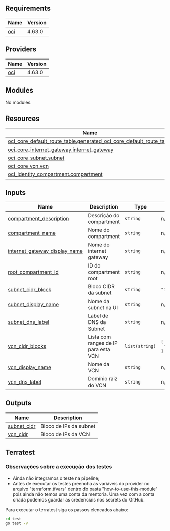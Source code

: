 ## Requirements

| Name | Version |
|------|---------|
| <a name="requirement_oci"></a> [oci](#requirement\_oci) | 4.63.0 |

## Providers

| Name | Version |
|------|---------|
| <a name="provider_oci"></a> [oci](#provider\_oci) | 4.63.0 |

## Modules

No modules.

## Resources

| Name | Type |
|------|------|
| [oci_core_default_route_table.generated_oci_core_default_route_table](https://registry.terraform.io/providers/hashicorp/oci/4.63.0/docs/resources/core_default_route_table) | resource |
| [oci_core_internet_gateway.internet_gateway](https://registry.terraform.io/providers/hashicorp/oci/4.63.0/docs/resources/core_internet_gateway) | resource |
| [oci_core_subnet.subnet](https://registry.terraform.io/providers/hashicorp/oci/4.63.0/docs/resources/core_subnet) | resource |
| [oci_core_vcn.vcn](https://registry.terraform.io/providers/hashicorp/oci/4.63.0/docs/resources/core_vcn) | resource |
| [oci_identity_compartment.compartment](https://registry.terraform.io/providers/hashicorp/oci/4.63.0/docs/resources/identity_compartment) | resource |

## Inputs

| Name | Description | Type | Default | Required |
|------|-------------|------|---------|:--------:|
| <a name="input_compartment_description"></a> [compartment\_description](#input\_compartment\_description) | Descrição do compartment | `string` | n/a | yes |
| <a name="input_compartment_name"></a> [compartment\_name](#input\_compartment\_name) | Nome do compartment | `string` | n/a | yes |
| <a name="input_internet_gateway_display_name"></a> [internet\_gateway\_display\_name](#input\_internet\_gateway\_display\_name) | Nome do internet gateway | `string` | n/a | yes |
| <a name="input_root_compartment_id"></a> [root\_compartment\_id](#input\_root\_compartment\_id) | ID do compartment root | `string` | n/a | yes |
| <a name="input_subnet_cidr_block"></a> [subnet\_cidr\_block](#input\_subnet\_cidr\_block) | Bloco CIDR da subnet | `string` | `"10.0.0.0/24"` | no |
| <a name="input_subnet_display_name"></a> [subnet\_display\_name](#input\_subnet\_display\_name) | Nome da subnet na UI | `string` | n/a | yes |
| <a name="input_subnet_dns_label"></a> [subnet\_dns\_label](#input\_subnet\_dns\_label) | Label de DNS da Subnet | `string` | n/a | yes |
| <a name="input_vcn_cidr_blocks"></a> [vcn\_cidr\_blocks](#input\_vcn\_cidr\_blocks) | Lista com ranges de IP para esta VCN | `list(string)` | <pre>[<br>  "10.0.0.0/16"<br>]</pre> | no |
| <a name="input_vcn_display_name"></a> [vcn\_display\_name](#input\_vcn\_display\_name) | Nome da VCN | `string` | n/a | yes |
| <a name="input_vcn_dns_label"></a> [vcn\_dns\_label](#input\_vcn\_dns\_label) | Domínio raiz do VCN | `string` | n/a | yes |

## Outputs

| Name | Description |
|------|-------------|
| <a name="output_subnet_cidr"></a> [subnet\_cidr](#output\_subnet\_cidr) | Bloco de IPs da subnet |
| <a name="output_vcn_cidr"></a> [vcn\_cidr](#output\_vcn\_cidr) | Bloco de IPs da VCN |


## Terratest

### Observações sobre a execução dos testes
* Ainda não integramos o teste na pipeline;
* Antes de executar os testes preencha as variáveis do provider no arquivo "terraform.tfvars" dentro do pasta "how-to-use-this-module" pois ainda não temos uma conta da mentoria. Uma vez com a conta criada podemos guardar as credenciais nos secrets do GitHub.


Para executar o terratest siga os passos elencados abaixo:

```bash
cd test
go test -v
```